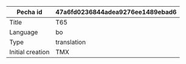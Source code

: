 |Pecha id | 47a6fd0236844adea9276ee1489ebad6
| --- | --- 
|Title | T65 
|Language | bo
|Type | translation
|Initial creation | TMX